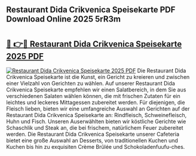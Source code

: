 ## Restaurant Dida Crikvenica Speisekarte PDF Download Online 2025 5rR3m

# <h2><a href="http://gc8dgnm.nevu.top/?p=Restaurant+Dida+Crikvenica+Speisekarte">🔗 👉🔴 Restaurant Dida Crikvenica Speisekarte 2025 PDF</a></h2>

[![Restaurant Dida Crikvenica Speisekarte 2025 PDF](https://i.imgur.com/dBaPXMq.png)](http://gc8dgnm.nevu.top/?p=Restaurant+Dida+Crikvenica+Speisekarte)
Die Restaurant Dida Crikvenica Speisekarte ist die Kunst, ein Gericht zu kreieren und zwischen einer Vielzahl von Gerichten zu wählen. Auf unserer Restaurant Dida Crikvenica Speisekarte empfehlen wir einen Salatbereich, in dem Sie aus verschiedenen Salaten wählen können, die mit frischen Zutaten für ein leichtes und leckeres Mittagessen zubereitet werden. Für diejenigen, die Fleisch lieben, bieten wir eine umfangreiche Auswahl an Gerichten auf der Restaurant Dida Crikvenica Speisekarte an: Rindfleisch, Schweinefleisch, Huhn und Fisch. Unseren Auserwählten bieten wir köstliche Gerichte wie Schaschlik und Steak an, die bei frischem, natürlichem Feuer zubereitet werden. Die Restaurant Dida Crikvenica Speisekarte unserer Cafeteria bietet eine große Auswahl an Desserts, von traditionellen Kuchen und Kuchen bis hin zu exquisiten Crème Brûlée und Schokoladenfuufu-ches.
